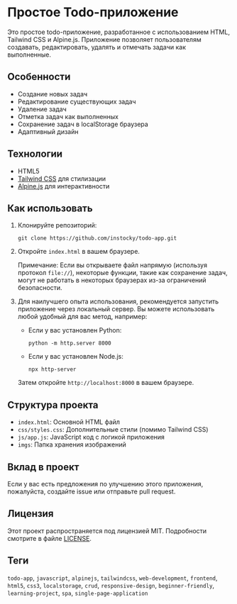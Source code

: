 # Простое Todo-приложение

Это простое todo-приложение, разработанное с использованием HTML, Tailwind CSS и Alpine.js. Приложение позволяет пользователям создавать, редактировать, удалять и отмечать задачи как выполненные.

## Особенности

- Создание новых задач
- Редактирование существующих задач
- Удаление задач
- Отметка задач как выполненных
- Сохранение задач в localStorage браузера
- Адаптивный дизайн

## Технологии

- HTML5
- [Tailwind CSS](https://tailwindcss.com/) для стилизации
- [Alpine.js](https://alpinejs.dev/) для интерактивности

## Как использовать

1. Клонируйте репозиторий:
   ```
   git clone https://github.com/instocky/todo-app.git
   ```

2. Откройте `index.html` в вашем браузере.

   Примечание: Если вы открываете файл напрямую (используя протокол `file://`), некоторые функции, такие как сохранение задач, могут не работать в некоторых браузерах из-за ограничений безопасности.

3. Для наилучшего опыта использования, рекомендуется запустить приложение через локальный сервер. Вы можете использовать любой удобный для вас метод, например:

   - Если у вас установлен Python:
     ```
     python -m http.server 8000
     ```

   - Если у вас установлен Node.js:
     ```
     npx http-server
     ```

   Затем откройте `http://localhost:8000` в вашем браузере.

## Структура проекта

- `index.html`: Основной HTML файл
- `css/styles.css`: Дополнительные стили (помимо Tailwind CSS)
- `js/app.js`: JavaScript код с логикой приложения
- `imgs`: Папка хранения изображений

## Вклад в проект

Если у вас есть предложения по улучшению этого приложения, пожалуйста, создайте issue или отправьте pull request.

## Лицензия

Этот проект распространяется под лицензией MIT. Подробности смотрите в файле [LICENSE](LICENSE).

## Теги

`todo-app`, `javascript`, `alpinejs`, `tailwindcss`, `web-development`, `frontend`, `html5`, `css3`, `localstorage`, `crud`, `responsive-design`, `beginner-friendly`, `learning-project`, `spa`, `single-page-application`